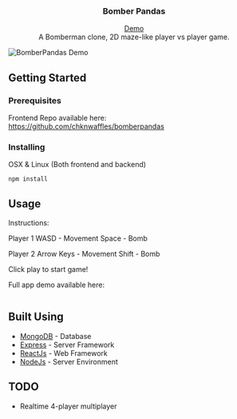 <h3 align="center">Bomber Pandas</h3>

<p align="center">
    <a href="https://www.youtube.com/watch?v=KLLobgqyARg&feature=youtu.be">Demo</a>
    <br>
    A Bomberman clone, 2D maze-like player vs player game.
    <br>
</p>

![BomberPandas Demo](bomberpandas-demo1.gif)

## Getting Started
### Prerequisites
Frontend Repo available here: https://github.com/chknwaffles/bomberpandas

### Installing
OSX & Linux (Both frontend and backend)
```
npm install
```

## Usage
Instructions:

Player 1
WASD - Movement
Space - Bomb

Player 2
Arrow Keys - Movement
Shift - Bomb

Click play to start game!

Full app demo available here:
```
```

## Built Using
- [MongoDB](https://www.mongodb.com/) - Database
- [Express](https://expressjs.com/) - Server Framework
- [ReactJs](https://reactjs.org/) - Web Framework
- [NodeJs](https://nodejs.org/en/) - Server Environment

## TODO
- Realtime 4-player multiplayer
